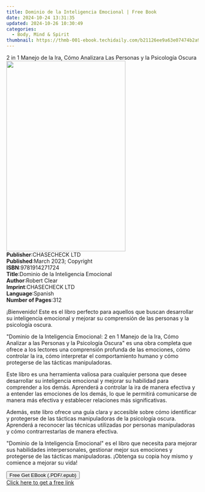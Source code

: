 ```yaml
---
title: Dominio de la Inteligencia Emocional | Free Book
date: 2024-10-24 13:31:35
updated: 2024-10-26 10:30:49
categories:
  - Body, Mind & Spirit
thumbnail: https://thmb-001-ebook.techidaily.com/b21126ee9a63e07474b2a9da528bf4e11e1d568d66cdaa901972a3a41c0ac2ad.jpg
---
```

<main id="book-container">
  <div class="flex flex-col">
    <div class="book-brief flex-1 py-6 px-4 sm:p-6 md:py-10 md:px-8">
      <!-- brief-->
      <div class="book-brief-main">
        2 in 1 Manejo de la Ira, Cómo Analizara Las Personas y la Psicología
        Oscura
      </div>
    </div>
    <div
      class="book-meta-info flex-1 grid gap-4 col-start-1 col-end-3 row-start-1 sm:mb-6 sm:grid-cols-4 lg:gap-6 lg:col-start-2 lg:row-end-6 lg:row-span-6 lg:mb-0"
    >
      <div
        class="book-meta-info-left place-content-center mt-4 p-4 text-sm leading-6 col-start-2 col-span-2 dark:text-slate-400"
      >
        <img
          class="w-full h-500 object-cover rounded-lg sm:h-255 sm:col-span-2 lg:col-span-full"
          src="https://img-001-ebook.techidaily.com/d184133d92e96c824708258e95eed119be78931da5ee71acb418cec0ad839efa.jpg"
          alt=""
          width="312"
          height="500"
        />
      </div>
      <div
        class="book-meta-info-right mt-2 col-start-1 row-start-2 col-span-3 self-center"
      >
        <!-- meta data  -->
        <div class="flex flex-col px-4 md:px-8">
          <div class="flex-1">
            <strong>Publisher</strong>:<span class="px-2">CHASECHECK LTD</span>
          </div>
          <div class="flex-1">
            <strong>Published</strong>:<span class="px-2"
              >March 2023; Copyright</span
            >
          </div>
          <div class="flex-1">
            <strong>ISBN</strong>:<span class="px-2">9781914271724</span>
          </div>
          <div class="flex-1">
            <strong>Title</strong>:<span class="px-2"
              >Dominio de la Inteligencia Emocional</span
            >
          </div>
          <div class="flex-1">
            <strong>Author</strong>:<span class="px-2">Robert Clear</span>
          </div>
          <div class="flex-1">
            <strong>Imprint</strong>:<span class="px-2">CHASECHECK LTD</span>
          </div>
          <div class="flex-1">
            <strong>Language</strong>:<span class="px-2">Spanish</span>
          </div>
          <div class="flex-1">
            <strong>Number of Pages</strong>:<span class="px-2">312</span>
          </div>
        </div>
      </div>
    </div>
    <div class="book-description flex-1 py-6 px-4 sm:p-6 md:py-10 md:px-8">
      <div class="book-description-main">
        <div accordion-content="" id="description">
          <p>
            ¡Bienvenido! Este es el libro perfecto para aquellos que buscan
            desarrollar su inteligencia emocional y mejorar su comprensión de
            las personas y la psicología oscura.
          </p>
          <p>
            "Dominio de la Inteligencia Emocional: 2 en 1 Manejo de la Ira, Cómo
            Analizar a las Personas y la Psicología Oscura" es una obra completa
            que ofrece a los lectores una comprensión profunda de las emociones,
            cómo controlar la ira, cómo interpretar el comportamiento humano y
            cómo protegerse de las tácticas manipuladoras.
          </p>
          <p>
            Este libro es una herramienta valiosa para cualquier persona que
            desee desarrollar su inteligencia emocional y mejorar su habilidad
            para comprender a los demás. Aprenderá a controlar la ira de manera
            efectiva y a entender las emociones de los demás, lo que le
            permitirá comunicarse de manera más efectiva y establecer relaciones
            más significativas.
          </p>
          <p>
            Además, este libro ofrece una guía clara y accesible sobre cómo
            identificar y protegerse de las tácticas manipuladoras de la
            psicología oscura. Aprenderá a reconocer las técnicas utilizadas por
            personas manipuladoras y cómo contrarrestarlas de manera efectiva.
          </p>
          <p>
            "Dominio de la Inteligencia Emocional" es el libro que necesita para
            mejorar sus habilidades interpersonales, gestionar mejor sus
            emociones y protegerse de las tácticas manipuladoras. ¡Obtenga su
            copia hoy mismo y comience a mejorar su vida!
          </p>
        </div>
        <div class="accordion-fader"></div>
      </div>
    </div>
    <div class="book-excerpts flex-1 py-6 px-4 sm:p-6 md:py-10 md:px-8"></div>
    <div
      class="book-about-author flex-1 py-6 px-4 sm:p-6 md:py-10 md:px-8"
    ></div>
    <div class="book-free-get flex-1 py-6 px-4 sm:p-6 md:py-10 md:px-8">
      <button
        id="btn-free-get"
        class="bg-blue-500 hover:bg-blue-700 text-white font-bold py-2 px-4 rounded"
      >
        Free Get EBook (.PDF/.epub)
      </button>
      <div id="countdown-display" class="px-2 text-lg mt-2"></div>
      <a
        id="free-link"
        class="hidden bg-blue-500 hover:bg-blue-700 text-white font-bold py-2 px-4 rounded"
        href="https://www.ebooks.com/en-us/book/210790629/dominio-de-la-inteligencia-emocional/robert-clear/"
        target="_blank"
        >Click here to get a free link</a
      >
    </div>
    <script>
      let countdownTime = 0;
      let countdownInterval = null;
      document
        .getElementById('btn-free-get')
        .addEventListener('click', startCountdown);
      function startCountdown() {
        countdownTime = new Date().getTime() + 60000 * 3;
        countdownInterval = setInterval(updateCountdown, 1000);
        document.getElementById('btn-free-get').disabled = true;
        document
          .getElementById('btn-free-get')
          .classList.add('bg-gray-500', 'cursor-not-allowed');
      }
      function updateCountdown() {
        let currentTime = new Date().getTime();
        let timeLeft = countdownTime - currentTime;
        let secondsLeft = Math.floor(timeLeft / 1000);
        document.getElementById('countdown-display').innerHTML =
          `Remaining time: ${secondsLeft} seconds.`;
        if (secondsLeft <= 0) {
          clearInterval(countdownInterval);
          document.getElementById('btn-free-get').classList.add('hidden');
          document.getElementById('free-link').classList.remove('hidden');
          document.getElementById('countdown-display').innerHTML = '';
        }
      }
    </script>
  </div>
</main>

